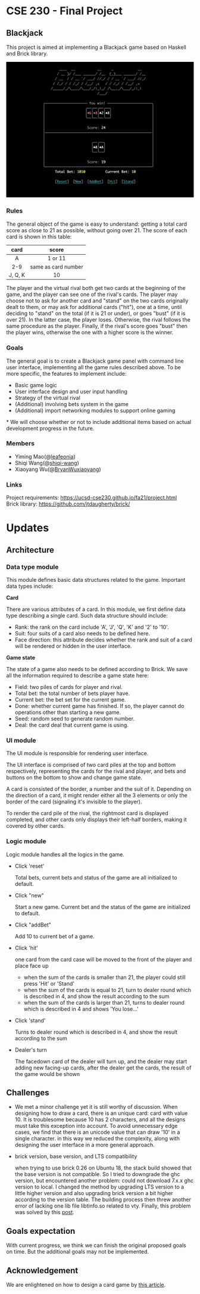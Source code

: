 # CSE 230 - Final Project

## Blackjack

This project is aimed at implementing a Blackjack game based on Haskell and Brick library.

![](pic/demo.png)

### Rules

The general object of the game is easy to understand: getting a total card score as close to 21 as possible, without going over 21. The score of each card is shown in this table:

|  card   |        score        |
| :-----: | :-----------------: |
|    A    |       1 or 11       |
|   2-9   | same as card number |
| J, Q, K |         10          |

The player and the virtual rival both get two cards at the beginning of the game, and the player can see one of the rival's cards. The player may choose not to ask for another card and "stand" on the two cards originally dealt to them, or may ask for additional cards ("hit"), one at a time, until deciding to "stand" on the total (if it is 21 or under), or goes "bust" (if it is over 21). In the latter case, the player loses. Otherwise, the rival follows the same procedure as the player. Finally, if the rival's score goes "bust" then the player wins, otherwise the one with a higher score is the winner.

### Goals

The general goal is to create a Blackjack game panel with command line user interface, implementing all the game rules described above. To be more specific, the features to implement include:

+ Basic game logic
+ User interface design and user input handling
+ Strategy of the virtual rival
+ (Additional) involving bets system in the game
+ (Additional) import networking modules to support online gaming

\* We will choose whether or not to include additional items based on actual development progress in the future.

### Members

* Yiming Mao(@[leafeonia](https://github.com/leafeonia))
* Shiqi Wang(@[shiqi-wang](https://github.com/shiqi-wang))
* Xiaoyang Wu(@[BryanWuxiaoyang](https://github.com/BryanWuxiaoyang))

### Links

Project requirements: https://ucsd-cse230.github.io/fa21/project.html<br>
Brick library: https://github.com/jtdaugherty/brick/

# Updates

## Architecture

### Data type module

This module defines basic data structures related to the game. Important data types include:

**Card** 

There are various attributes of a card. In this module, we first define data type describing a single card. Such data structure should include:

+ Rank: the rank on the card include 'A', 'J', 'Q', 'K' and '2' to '10'.
+ Suit: four suits of a card also needs to be defined here.
+ Face direction: this attribute decides whether the rank and suit of a card will be rendered or hidden in the user interface.

**Game state**

The state of a game also needs to be defined according to Brick. We save all the information required to describe a game state here:

+ Field: two piles of cards for player and rival.
+ Total bet: the total number of bets player have.
+ Current bet: the bet set for the current game.
+ Done: whether current game has finished. If so, the player cannot do operations other than starting a new game.
+ Seed: random seed to generate random number.
+ Deal: the card deal that current game is using.

### UI module

The UI module is responsible for rendering user interface.

The UI interface is comprised of two card piles at the top and bottom respectively, representing the cards for the rival and player, and bets and buttons on the bottom to show and change game state. 

A card is consisted of the border, a number and the suit of it. Depending on the direction of a card, it might render either all the 3 elements or only the border of the card (signaling it's invisible to the player).

To render the card pile of the rival, the rightmost card is displayed completed, and other cards only displays their left-half borders, making it covered by other cards.

### Logic module

Logic module handles all the logics in the game.

* Click 'reset'

  Total bets, current bets and status of the game are all initialized to default.

* Click "new"

  Start a new game. Current bet and the status of the game are initialized to default.

* Click "addBet"

  Add 10 to current bet of a game.

* Click 'hit'

  one card from the card case will be moved to the front of the player and place face up

  * when the sum of the cards is smaller than 21, the player could still press 'Hit' or 'Stand'
  * when the sum of the cards is equal to 21, turn to dealer round which is described in 4, and show the result according to the sum
  * when the sum of the cards is larger than 21, turns to dealer round which is described in 4 and shows 'You lose...'

* Click 'stand'

  Turns to dealer round which is described in 4, and show the result according to the sum

* Dealer's turn

  The facedown card of the dealer will turn up, and the dealer may start adding new facing-up cards, after the dealer get the cards, the result of the game would be shown

## Challenges

* We met a minor challenge yet it is still worthy of discussion. When designing how to draw a card, there is an unique card: card with value 10. It is troublesome because 10 has 2 characters, and all the designs must take this exception into account. To avoid unnecessary edge cases, we find that there is an unicode value that can draw '10' in a single character. in this way we reduced the complexity, along with designing the user interface in a more general approach.

* brick version, base version, and LTS compatibility

  when trying to use brick 0.26 on Ubuntu 18, the stack build showed that the base version is not compatible. So I tried to downgrade the ghc version, but encountered another problem: could not download 7.x.x ghc version to local. I changed the method by upgrading LTS version to a little higher version and also upgrading brick version a bit higher according to the version table. The building process then threw another error of lacking one lib file libtinfo.so related to vty. Finally, this problem was solved by this [post](https://github.com/commercialhaskell/stack/issues/1012).

## Goals expectation

With current progress, we think we can finish the original proposed goals on time. But the additional goals may not be implemented.

## Acknowledgement

We are enlightened on how to design a card game by [this article](https://jbuckland.com/2017/12/02/solitaire.html).
